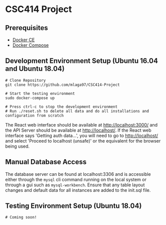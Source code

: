 # CSC414 Project

## Prerequisites
* [Docker CE](https://docs.docker.com/install/linux/docker-ce/ubuntu/)
* [Docker Compose](https://docs.docker.com/compose/install/#install-compose)

## Development Environment Setup (Ubuntu 16.04 and Ubuntu 18.04)
```
# Clone Repository
git clone https://github.com/mlaga97/CSC414-Project

# Start the testing environment
sudo docker-compose up

# Press ctrl-c to stop the development environment
# Run ./reset.sh to delete all data and do all installations and configuration from scratch
```

The React web interface should be available at <http://localhost:3000/> and the API Server should be available at <http://localhost/>. If the React web interface says 'Getting auth data...', you will need to go to <http://localhost/> and select 'Proceed to localhost (unsafe)' or the equivalent for the browser being used.

## Manual Database Access
The database server can be found at localhost:3306 and is accessible either through the `mysql` cli command running on the local system or through a gui such as `mysql-workbench`. Ensure that any table layout changes and default data for all instances are added to the init.sql file.

## Testing Environment Setup (Ubuntu 18.04)
```
# Coming soon!
```
